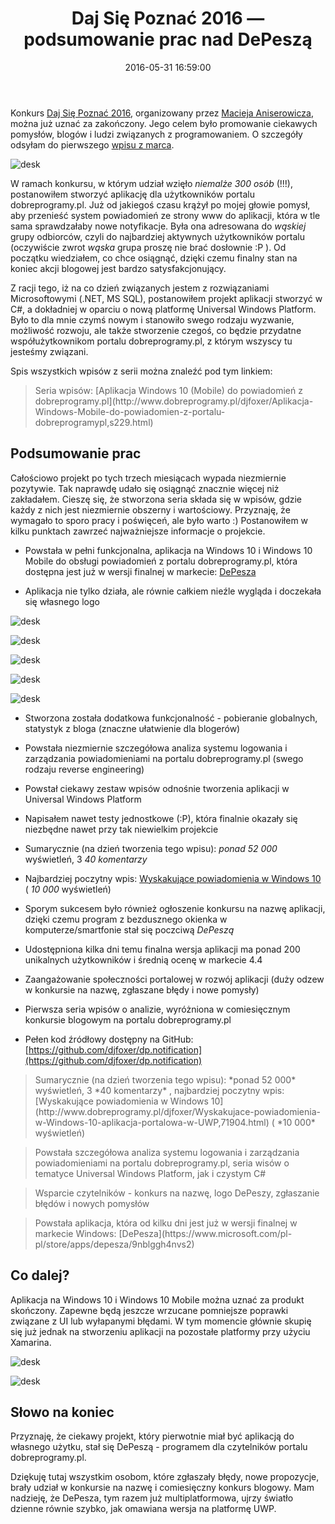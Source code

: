 ﻿---
layout:     post
title:      Daj Się Poznać 2016 — podsumowanie prac nad DePeszą
date:       2016-05-31 16:59:00
summary:    Konkurs Daj Się Poznać 2016, organizowany przez Macieja Aniserowicza, można już uznać za zakończony. Jego celem było promowanie ciekawych pomysłów, blogów i ludzi związanych z programowaniem. O szczegóły odsyłam do pierwszego wpisu z marca. W ramach konkursu, w którym udział wzięło niemalże 300 osób...
categories: oprogramowanie programowanie urządzenia mobilne
---



Konkurs [Daj Się Poznać 2016](http://devstyle.pl/daj-sie-poznac/), organizowany przez [Macieja Aniserowicza](http://devstyle.pl/o-mnie/), można już uznać za zakończony. Jego celem było promowanie ciekawych pomysłów, blogów i ludzi związanych z programowaniem. O szczegóły odsyłam do pierwszego [wpisu z marca](http://www.dobreprogramy.pl/djfoxer/Powiadomienia-z-dobreprogramy.pl-na-Windows-konkurs-Daj-sie-poznac-2016,71094.html). 



![desk](https://raw.githubusercontent.com/djfoxer/djfoxer.github.io/master/_img/2016-5-31-_40_/g_-_608x405_-_-_73595x20160530182959_0.png)



W ramach konkursu, w którym udział wzięło  *niemalże 300 osób*  (!!!), postanowiłem stworzyć aplikację dla użytkowników portalu dobreprogramy.pl. Już od jakiegoś czasu krążył po mojej głowie pomysł, aby przenieść system powiadomień ze strony www do aplikacji, która w tle sama sprawdzałaby nowe notyfikacje. Była ona adresowana do  *wąskiej*  grupy odbiorców, czyli do najbardziej aktywnych użytkowników portalu (oczywiście zwrot  *wąska*  grupa proszę nie brać dosłownie :P ). Od początku wiedziałem, co chce osiągnąć, dzięki czemu finalny stan na koniec akcji blogowej jest bardzo satysfakcjonujący. 

Z racji tego, iż na co dzień związanych jestem z rozwiązaniami Microsoftowymi (.NET, MS SQL), postanowiłem projekt aplikacji stworzyć w C#, a dokładniej w oparciu o nową platformę Universal Windows Platform. Było to dla mnie czymś nowym i stanowiło swego rodzaju wyzwanie, możliwość rozwoju, ale także stworzenie czegoś, co będzie przydatne współużytkownikom portalu dobreprogramy.pl, z którym wszyscy tu jesteśmy związani.  

Spis wszystkich wpisów z serii można znaleźć pod tym linkiem:
<blockquote>
<p>Seria wpisów: [Aplikacja Windows 10 (Mobile) do powiadomień z dobreprogramy.pl](http://www.dobreprogramy.pl/djfoxer/Aplikacja-Windows-Mobile-do-powiadomien-z-portalu-dobreprogramypl,s229.html)</p>
</blockquote>



## Podsumowanie prac



Całościowo projekt po tych trzech miesiącach wypada niezmiernie pozytywie. Tak naprawdę udało się osiągnąć znacznie więcej niż zakładałem. Cieszę się, że stworzona seria składa się w wpisów, gdzie każdy z nich jest niezmiernie obszerny i wartościowy. Przyznaję, że wymagało to sporo pracy i poświęceń, ale było warto :) Postanowiłem w kilku punktach zawrzeć najważniejsze informacje o projekcie.



  * Powstała w pełni funkcjonalna,  aplikacja na Windows 10 i Windows 10 Mobile do obsługi powiadomień z portalu dobreprogramy.pl, która dostępna jest już w wersji finalnej w markecie: [DePesza](https://www.microsoft.com/pl-pl/store/apps/depesza/9nblggh4nvs2)


  * Aplikacja nie tylko działa, ale równie całkiem nieźle wygląda i doczekała się własnego logo



![desk](https://raw.githubusercontent.com/djfoxer/djfoxer.github.io/master/_img/2016-5-31-_40_/g_-_608x405_-_-_73595x20160530192214_0.jpg)




![desk](https://raw.githubusercontent.com/djfoxer/djfoxer.github.io/master/_img/2016-5-31-_40_/g_-_608x405_-_-_73595x20160530192218_0.PNG)




![desk](https://raw.githubusercontent.com/djfoxer/djfoxer.github.io/master/_img/2016-5-31-_40_/g_-_608x405_-_-_73595x20160530192217_0.PNG)




![desk](https://raw.githubusercontent.com/djfoxer/djfoxer.github.io/master/_img/2016-5-31-_40_/g_-_608x405_-_-_73595x20160530192217_1.PNG)




![desk](https://raw.githubusercontent.com/djfoxer/djfoxer.github.io/master/_img/2016-5-31-_40_/g_-_608x405_-_-_73595x20160530192359_0.png)






  * Stworzona została dodatkowa funkcjonalność - pobieranie globalnych, statystyk z bloga (znaczne ułatwienie dla blogerów)


  * Powstała niezmiernie szczegółowa analiza systemu logowania i zarządzania powiadomieniami na portalu dobreprogramy.pl  (swego rodzaju reverse engineering)


  * Powstał ciekawy zestaw wpisów odnośnie tworzenia aplikacji w Universal Windows Platform


  * Napisałem nawet testy jednostkowe (:P), która finalnie okazały się niezbędne nawet przy tak niewielkim projekcie



  * Sumarycznie (na dzień tworzenia tego wpisu): 
 *ponad 52 000*  wyświetleń, 3 *40 komentarzy* 


  * Najbardziej poczytny wpis: [Wyskakujące powiadomienia w Windows 10](http://www.dobreprogramy.pl/djfoxer/Wyskakujace-powiadomienia-w-Windows-10-aplikacja-portalowa-w-UWP,71904.html) ( *10 000*  wyświetleń)



  * Sporym sukcesem było również ogłoszenie konkursu na nazwę aplikacji, dzięki czemu program z bezdusznego okienka w komputerze/smartfonie stał się poczciwą  *DePeszą* 



  * Udostępniona kilka dni temu finalna wersja aplikacji ma ponad 200 unikalnych użytkowników i średnią ocenę w markecie 4.4


  * Zaangażowanie społeczności portalowej w rozwój aplikacji (duży odzew w konkursie na nazwę, zgłaszane błędy i nowe pomysły) 


  * Pierwsza seria wpisów o analizie, wyróżniona w comiesięcznym konkursie blogowym na portalu dobreprogramy.pl


  * Pełen kod źródłowy dostępny na GitHub: [https://github.com/djfoxer/dp.notification](https://github.com/djfoxer/dp.notification) 







<blockquote>
<p>Sumarycznie (na dzień tworzenia tego wpisu): 
 *ponad 52 000*  wyświetleń, 3 *40 komentarzy* , najbardziej poczytny wpis: [Wyskakujące powiadomienia w Windows 10](http://www.dobreprogramy.pl/djfoxer/Wyskakujace-powiadomienia-w-Windows-10-aplikacja-portalowa-w-UWP,71904.html) ( *10 000*  wyświetleń)</p>
</blockquote>

<blockquote>
<p>Powstała szczegółowa analiza systemu logowania i zarządzania powiadomieniami na portalu dobreprogramy.pl, seria wisów o tematyce Universal Windows Platform, jak i czystym C#</p>
</blockquote>

<blockquote>
<p>Wsparcie czytelników - konkurs na nazwę, logo DePeszy, zgłaszanie błędów i nowych pomysłów</p>
</blockquote> 

<blockquote>
<p>Powstała aplikacja, która od kilku dni jest już w wersji finalnej w markecie Windows:  [DePesza](https://www.microsoft.com/pl-pl/store/apps/depesza/9nblggh4nvs2)</p>
</blockquote>



## Co dalej?


Aplikacja na Windows 10 i Windows 10 Mobile można uznać za produkt skończony. Zapewne będą jeszcze wrzucane pomniejsze poprawki związane z UI lub wyłapanymi błędami. W tym momencie głównie skupię się już jednak na stworzeniu aplikacji na pozostałe platformy przy użyciu Xamarina.



![desk](https://raw.githubusercontent.com/djfoxer/djfoxer.github.io/master/_img/2016-5-31-_40_/g_-_608x405_-_-_73595x20160530194609_0.png)




![desk](https://raw.githubusercontent.com/djfoxer/djfoxer.github.io/master/_img/2016-5-31-_40_/g_-_608x405_-_-_73595x20160530194609_1.png)





## Słowo na koniec

 

Przyznaję, że ciekawy projekt, który pierwotnie miał być aplikacją do własnego użytku, stał się DePeszą - programem dla czytelników portalu dobreprogramy.pl.

Dziękuję tutaj wszystkim osobom, które zgłaszały błędy, nowe propozycje, brały udział w konkursie na nazwę i comiesięczny konkurs blogowy. Mam nadzieję, że DePesza, tym razem już multiplatformowa, ujrzy światło dzienne równie szybko, jak omawiana wersja na platformę UWP.


